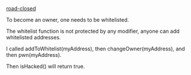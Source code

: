 [road-closed](https://quillctf.super.site/challenges/quillctf-challenges/road-closed)

To become an owner, one needs to be whitelisted. 

The whitelist function is not protected by any modifier, anyone can add whitelisted addresses.

I called addToWhitelist(myAddress), then changeOwner(myAddress), and then pwn(myAddress).

Then isHacked() will return true.